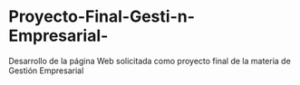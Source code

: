 # Proyecto-Final-Gesti-n-Empresarial-
Desarrollo de la página Web solicitada como proyecto final de la materia de Gestión Empresarial
